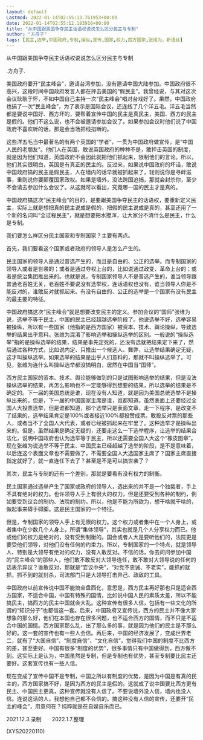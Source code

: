 ```yaml
---
layout: default
Lastmod: 2022-01-14T02:55:13.761953+00:00
date: 2022-01-14T02:55:12.183916+00:00
title: "从中国跟美国争夺民主话语权说说怎么区分民主与专制"
author: "方舟子"
tags: [民主,选举,中国政府,专制,操纵,宣传,国家,权力,西方国家,张维为，新语丝]
---
```


从中国跟美国争夺民主话语权说说怎么区分民主与专制

.方舟子.

美国政府要开“民主峰会”，邀请台湾参加，没有邀请中国大陆参加。中国政府很不高兴，这段时间中国政府发言人都在抨击美国的“假民主”。我曾经说，与其对这次会议耿耿于怀，不如中国自己主持一次“民主峰会”唱对台戏好了。果然，中国政府也搞了一次“民主峰会”，为了表示是国际会议，还连线了几个洋五毛。洋五毛当然都是要说中国好、西方坏的，要帮着宣传中国的民主是真民主，美国、西方的民主是假的。他们不这么说，也不会被邀请参加会议了。如果参加会议时他们说了中国政府不喜欢听的话，那是会当场把线掐断的。

这些洋五毛当中最著名的有两个英国的“学者”，一贯为中国政府做宣传，是“中国人民的老朋友”。他们人在英国，敢说英国政府的种种不是，敢抨击英国的制度，就是因为他们知道，英国政府不会因此就把他们抓起来，限制他们的言论。所以，他们其实很明白，英国是有真正的民主的。反过来，如果说中国政府的坏话，敢说中国政府搞的民主是假民主，人在墙内的话早就被抓起来了，轻则说你是寻衅滋事，重则说你要颠覆国家政权。如果是墙外，没法跨国追捕，那就会封杀你，至少不会请去参加什么会议了。从这就可以看出，究竟哪一国的民主才是真的。

中国政府搞这次“民主峰会”的目的，是要跟美国争夺民主的话语权，要重新定义民主，实际上就是想把真的民主说成是假的，把假的民主说成是真的，甚至还用了一个新的名词叫“全过程民主”，就是想要把水搅浑，让大家分不清什么是民主，什么是专制。

我们要怎么样区分民主国家和专制国家？主要有两点。

首先，我们要看这个国家或者政府的领导人是怎么产生的。

民主国家的领导人是通过普选产生的，而且是自由的、公正的选举。而专制国家的领导人或者是世袭的；或者是通过夺权上台的，比如说通过政变、革命上台的；或者是统治集团推出来的。也就是说，专制国家领导人不是普选产生的，谁当领导跟普通老百姓无关，老百姓不要说没有选举权，连话语权也没有，谁当领导人你是不能反对的，谁敢反对就抓起来。有没有自由的、公正的选举是一个国家有没有民主的最主要的特征。

中国政府搞这次“民主峰会”就是想要改变民主的定义。参加会议的“国师”张维为说，选举不等于民主，中国的民主已经超越选举阶段了。他说选举不好，选举容易被操纵，所以有一些国家（他指的是西方国家）被资本、技术、舆论操纵，导致选举的结果出乎意料。张维为混淆了影响选举和操纵选举的区别。一般说的“操纵选举”指的是操纵选举的结果，结果是事先定死的，还没有选就把结果定下来了，然后通过各种方式，比如说内定、只推出一个候选人、舞弊，让选举结果确定无疑，这才叫操纵选举。如果选举的结果是出乎人们意料的，那就不叫操纵选举了。可见，张维为连什么叫操纵选举都没搞明白，居然在中国当“国师”。

西方民主国家的资本、技术、舆论能够做到的只是试图影响选举的结果，但是没法操纵选举的结果，再怎么影响也不一定能够得到想要的结果，所以选举的结果是不确定的。下一届的美国总统是谁，现在没有人知道，就是因为美国总统选举不是操纵出来的。但是，下一届的中国国家主席是谁，谁都知道。虽然表面上还要经过全国人大投票选举，但是谁都知道，那个选举只是表面文章，走一下程序，是改变不了结果的，选举结果肯定是100%或者接近100%都投赞成票。敢投反对票的那些人，或者当不了全国人大代表，或者已经被抓起来在牢里了。这种选举才是操纵出来的。但是，虽然结果是确定无疑的，还要走这么一下选举程序，让选举的结果合法化，说明中国政府也认为选举等于民主，所以还需要全国人大这个“橡皮图章”。现在张维为说选举不等于民主、中国民主已经超越了选举的阶段，是不是意味着，以后连这个表面文章也不需要做了，不需要全国人大选国家主席了？国家主席直接指定就好了，就一直连任下去了？甚至是不是可以搞世袭了？

其次，民主与专制的还有一个差别，那就是要看有没有权力的制衡。

民主国家通过选举产生了国家或政府的领导人，选出来的并不是一个独裁者，手上不具有绝对的权力。也许领导人手上有很大的权力，但是还要受到各种的制约，例如要受到议会的制约、法院的制约。所以，他是不能为所欲为，想干啥就干啥的，做起事来碍手碍脚。这是民主国家的一个特征。

但是，专制国家的领导人手上有无限的权力。这个权力或者集中在一个人身上，或者集中在少数几个人身上，所谓“集体领导”，其实也就是几个人分享权力而已。他或他们的权力是绝对的，没有受到制衡的。国会或者人大是要听他们的，法院更是要受他们领导，对他们没有任何的约束力。所以，专制国家的一个特点，就是领导人、特别是大领导有绝对的权力，没有人敢反对。不信的话，你去问问参加中国的“民主峰会”的那些人，他们敢不敢反对大领导连任，敢不敢对大领导说的任何的话表示异议？谁敢反对，那就是“妄议中央”，“对党不忠诚、不老实”，能抓的就抓，抓不到的就封杀，司法部门只是大领导打击异己、政敌的工具。

中国政府以前宣传说中国不能搞全盘西化，意思是，西方民主再好那也只是适合西方国家，不适合中国，中国有特殊的国情，比如说中国人民的素质太差，所以不能搞民主，搞西方的民主中国就会大乱。这种宣传有很多人信，包括有一些文化的所谓的“知识分子”也都信这一套。后来，中国政府又宣传说，西方的民主并不像大家想象的那么好，他们在本国也存在很多问题，也不适合西方的国情，而不只是不适合中国的国情。西方国家那么乱，出了那么多的事，就是因为他们的民主是不那么好的。这一套的宣传也有一些人会信。再后来，中国的经济发展了，变成世界老二，就有了“大国自信”、“制度自信”、“文化自信”，觉得我们中国的制度不比西方的差，甚至更好。中国有很多“制度的优势”，很多事情只有中国做得到，西方做不到。这实际上是认为，中国虽然是专制，但是专制也有优势，甚至专制要比民主还要好。这套宣传也有一些人信。

现在变成了宣传中国不是专制，中国之所以有制度的优势，是因为中国是有真的民主的，西方国家搞不好，是因为西方的民主是假的。这就成了说中国要比西方更有民主、中国民主更真，这种宣传就没有人信了。不要说墙外没人信，墙内也没人信。连说这话的人，我想他自己都不会信的。搞这种没有人信的宣传，还要开“民主的峰会”，用意何在？纯粹就是在自娱自乐而已。

2021.12.3.录制　　2022.1.7.整理

(XYS20220110)

